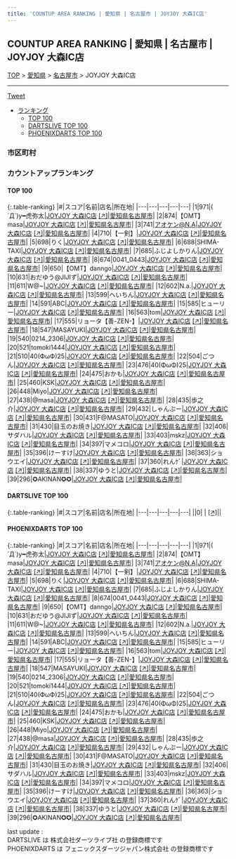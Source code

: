 ```yaml
---
title: 'COUNTUP AREA RANKING | 愛知県 | 名古屋市 | JOYJOY 大森IC店'
---
```

## COUNTUP AREA RANKING | 愛知県 | 名古屋市 | JOYJOY 大森IC店

[TOP](/darts/rank/) > [愛知県](/darts/rank/愛知県/) > [名古屋市](/darts/rank/愛知県/名古屋市/) > JOYJOY 大森IC店

___

<a href="https://twitter.com/share?ref_src=twsrc%5Etfw" data-text="COUNTUP AREA RANKING | 愛知県名古屋市JOYJOY 大森IC店" class="twitter-share-button" data-hashtags="DARTSLIVE,PHOENIXDARTS,darts,ダーツ" data-show-count="false">Tweet</a>

* [ランキング](#カウントアップランキング)
    * [TOP 100](#top-100)
    * [DARTSLIVE TOP 100](#dartslive-top-100)
    * [PHOENIXDARTS TOP 100](#phoenixdarts-top-100)

### 市区町村

<ul>

</ul>

### カウントアップランキング

#### TOP 100



{:.table-ranking}
|#|スコア|名前|店名|所在地|
|---|---|---|---|---|
|1|971|<span class="rank-name-pd">( ´Д`)y━虎弥太</span>|<a href="/darts/rank/shops/6492.html">JOYJOY 大森IC店</a> <a href="https://vs.phoenixdarts.com/jp/shop/shopDetailInfo/s_6492?s_seq=6492">[↗]</a>|<a href="/darts/rank/愛知県/名古屋市">愛知県名古屋市</a>|
|2|874|<span class="rank-name-pd">【OMT】masa</span>|<a href="/darts/rank/shops/6492.html">JOYJOY 大森IC店</a> <a href="https://vs.phoenixdarts.com/jp/shop/shopDetailInfo/s_6492?s_seq=6492">[↗]</a>|<a href="/darts/rank/愛知県/名古屋市">愛知県名古屋市</a>|
|3|741|<span class="rank-name-pd">アオケン@N.A</span>|<a href="/darts/rank/shops/6492.html">JOYJOY 大森IC店</a> <a href="https://vs.phoenixdarts.com/jp/shop/shopDetailInfo/s_6492?s_seq=6492">[↗]</a>|<a href="/darts/rank/愛知県/名古屋市">愛知県名古屋市</a>|
|4|710|<span class="rank-name-pd">【一剣】</span>|<a href="/darts/rank/shops/6492.html">JOYJOY 大森IC店</a> <a href="https://vs.phoenixdarts.com/jp/shop/shopDetailInfo/s_6492?s_seq=6492">[↗]</a>|<a href="/darts/rank/愛知県/名古屋市">愛知県名古屋市</a>|
|5|698|<span class="rank-name-pd">りく</span>|<a href="/darts/rank/shops/6492.html">JOYJOY 大森IC店</a> <a href="https://vs.phoenixdarts.com/jp/shop/shopDetailInfo/s_6492?s_seq=6492">[↗]</a>|<a href="/darts/rank/愛知県/名古屋市">愛知県名古屋市</a>|
|6|688|<span class="rank-name-pd">SHIMA-TAXI</span>|<a href="/darts/rank/shops/6492.html">JOYJOY 大森IC店</a> <a href="https://vs.phoenixdarts.com/jp/shop/shopDetailInfo/s_6492?s_seq=6492">[↗]</a>|<a href="/darts/rank/愛知県/名古屋市">愛知県名古屋市</a>|
|7|685|<span class="rank-name-pd">ふじよしかりん</span>|<a href="/darts/rank/shops/6492.html">JOYJOY 大森IC店</a> <a href="https://vs.phoenixdarts.com/jp/shop/shopDetailInfo/s_6492?s_seq=6492">[↗]</a>|<a href="/darts/rank/愛知県/名古屋市">愛知県名古屋市</a>|
|8|674|<span class="rank-name-pd">0041_0443</span>|<a href="/darts/rank/shops/6492.html">JOYJOY 大森IC店</a> <a href="https://vs.phoenixdarts.com/jp/shop/shopDetailInfo/s_6492?s_seq=6492">[↗]</a>|<a href="/darts/rank/愛知県/名古屋市">愛知県名古屋市</a>|
|9|650|<span class="rank-name-pd">【OMT】danngo</span>|<a href="/darts/rank/shops/6492.html">JOYJOY 大森IC店</a> <a href="https://vs.phoenixdarts.com/jp/shop/shopDetailInfo/s_6492?s_seq=6492">[↗]</a>|<a href="/darts/rank/愛知県/名古屋市">愛知県名古屋市</a>|
|10|631|<span class="rank-name-pd">おだゆう@JIJIず</span>|<a href="/darts/rank/shops/6492.html">JOYJOY 大森IC店</a> <a href="https://vs.phoenixdarts.com/jp/shop/shopDetailInfo/s_6492?s_seq=6492">[↗]</a>|<a href="/darts/rank/愛知県/名古屋市">愛知県名古屋市</a>|
|11|611|<span class="rank-name-pd">W@~</span>|<a href="/darts/rank/shops/6492.html">JOYJOY 大森IC店</a> <a href="https://vs.phoenixdarts.com/jp/shop/shopDetailInfo/s_6492?s_seq=6492">[↗]</a>|<a href="/darts/rank/愛知県/名古屋市">愛知県名古屋市</a>|
|12|602|<span class="rank-name-pd">N.a.</span>|<a href="/darts/rank/shops/6492.html">JOYJOY 大森IC店</a> <a href="https://vs.phoenixdarts.com/jp/shop/shopDetailInfo/s_6492?s_seq=6492">[↗]</a>|<a href="/darts/rank/愛知県/名古屋市">愛知県名古屋市</a>|
|13|599|<span class="rank-name-pd">へいちん</span>|<a href="/darts/rank/shops/6492.html">JOYJOY 大森IC店</a> <a href="https://vs.phoenixdarts.com/jp/shop/shopDetailInfo/s_6492?s_seq=6492">[↗]</a>|<a href="/darts/rank/愛知県/名古屋市">愛知県名古屋市</a>|
|14|591|<span class="rank-name-pd">ABC</span>|<a href="/darts/rank/shops/6492.html">JOYJOY 大森IC店</a> <a href="https://vs.phoenixdarts.com/jp/shop/shopDetailInfo/s_6492?s_seq=6492">[↗]</a>|<a href="/darts/rank/愛知県/名古屋市">愛知県名古屋市</a>|
|15|585|<span class="rank-name-pd">ヒューリー</span>|<a href="/darts/rank/shops/6492.html">JOYJOY 大森IC店</a> <a href="https://vs.phoenixdarts.com/jp/shop/shopDetailInfo/s_6492?s_seq=6492">[↗]</a>|<a href="/darts/rank/愛知県/名古屋市">愛知県名古屋市</a>|
|16|563|<span class="rank-name-pd">tom</span>|<a href="/darts/rank/shops/6492.html">JOYJOY 大森IC店</a> <a href="https://vs.phoenixdarts.com/jp/shop/shopDetailInfo/s_6492?s_seq=6492">[↗]</a>|<a href="/darts/rank/愛知県/名古屋市">愛知県名古屋市</a>|
|17|555|<span class="rank-name-pd">リョータ【善-ZEN-】</span>|<a href="/darts/rank/shops/6492.html">JOYJOY 大森IC店</a> <a href="https://vs.phoenixdarts.com/jp/shop/shopDetailInfo/s_6492?s_seq=6492">[↗]</a>|<a href="/darts/rank/愛知県/名古屋市">愛知県名古屋市</a>|
|18|547|<span class="rank-name-pd">MASAYUKI</span>|<a href="/darts/rank/shops/6492.html">JOYJOY 大森IC店</a> <a href="https://vs.phoenixdarts.com/jp/shop/shopDetailInfo/s_6492?s_seq=6492">[↗]</a>|<a href="/darts/rank/愛知県/名古屋市">愛知県名古屋市</a>|
|19|540|<span class="rank-name-pd">0214_2306</span>|<a href="/darts/rank/shops/6492.html">JOYJOY 大森IC店</a> <a href="https://vs.phoenixdarts.com/jp/shop/shopDetailInfo/s_6492?s_seq=6492">[↗]</a>|<a href="/darts/rank/愛知県/名古屋市">愛知県名古屋市</a>|
|20|521|<span class="rank-name-pd">tomoki1444</span>|<a href="/darts/rank/shops/6492.html">JOYJOY 大森IC店</a> <a href="https://vs.phoenixdarts.com/jp/shop/shopDetailInfo/s_6492?s_seq=6492">[↗]</a>|<a href="/darts/rank/愛知県/名古屋市">愛知県名古屋市</a>|
|21|510|<span class="rank-name-pd">40(ФωФ)25</span>|<a href="/darts/rank/shops/6492.html">JOYJOY 大森IC店</a> <a href="https://vs.phoenixdarts.com/jp/shop/shopDetailInfo/s_6492?s_seq=6492">[↗]</a>|<a href="/darts/rank/愛知県/名古屋市">愛知県名古屋市</a>|
|22|504|<span class="rank-name-pd">ごつん</span>|<a href="/darts/rank/shops/6492.html">JOYJOY 大森IC店</a> <a href="https://vs.phoenixdarts.com/jp/shop/shopDetailInfo/s_6492?s_seq=6492">[↗]</a>|<a href="/darts/rank/愛知県/名古屋市">愛知県名古屋市</a>|
|23|476|<span class="rank-name-pd">40(ΦωΦ)25</span>|<a href="/darts/rank/shops/6492.html">JOYJOY 大森IC店</a> <a href="https://vs.phoenixdarts.com/jp/shop/shopDetailInfo/s_6492?s_seq=6492">[↗]</a>|<a href="/darts/rank/愛知県/名古屋市">愛知県名古屋市</a>|
|24|475|<span class="rank-name-pd">おかも</span>|<a href="/darts/rank/shops/6492.html">JOYJOY 大森IC店</a> <a href="https://vs.phoenixdarts.com/jp/shop/shopDetailInfo/s_6492?s_seq=6492">[↗]</a>|<a href="/darts/rank/愛知県/名古屋市">愛知県名古屋市</a>|
|25|460|<span class="rank-name-pd">KSK</span>|<a href="/darts/rank/shops/6492.html">JOYJOY 大森IC店</a> <a href="https://vs.phoenixdarts.com/jp/shop/shopDetailInfo/s_6492?s_seq=6492">[↗]</a>|<a href="/darts/rank/愛知県/名古屋市">愛知県名古屋市</a>|
|26|448|<span class="rank-name-pd">Miyo</span>|<a href="/darts/rank/shops/6492.html">JOYJOY 大森IC店</a> <a href="https://vs.phoenixdarts.com/jp/shop/shopDetailInfo/s_6492?s_seq=6492">[↗]</a>|<a href="/darts/rank/愛知県/名古屋市">愛知県名古屋市</a>|
|27|438|<span class="rank-name-pd">@masa</span>|<a href="/darts/rank/shops/6492.html">JOYJOY 大森IC店</a> <a href="https://vs.phoenixdarts.com/jp/shop/shopDetailInfo/s_6492?s_seq=6492">[↗]</a>|<a href="/darts/rank/愛知県/名古屋市">愛知県名古屋市</a>|
|28|435|<span class="rank-name-pd">歩之介</span>|<a href="/darts/rank/shops/6492.html">JOYJOY 大森IC店</a> <a href="https://vs.phoenixdarts.com/jp/shop/shopDetailInfo/s_6492?s_seq=6492">[↗]</a>|<a href="/darts/rank/愛知県/名古屋市">愛知県名古屋市</a>|
|29|432|<span class="rank-name-pd">しゃんぷー</span>|<a href="/darts/rank/shops/6492.html">JOYJOY 大森IC店</a> <a href="https://vs.phoenixdarts.com/jp/shop/shopDetailInfo/s_6492?s_seq=6492">[↗]</a>|<a href="/darts/rank/愛知県/名古屋市">愛知県名古屋市</a>|
|30|431|<span class="rank-name-pd">F@MASATO</span>|<a href="/darts/rank/shops/6492.html">JOYJOY 大森IC店</a> <a href="https://vs.phoenixdarts.com/jp/shop/shopDetailInfo/s_6492?s_seq=6492">[↗]</a>|<a href="/darts/rank/愛知県/名古屋市">愛知県名古屋市</a>|
|31|430|<span class="rank-name-pd">目玉のお焼き</span>|<a href="/darts/rank/shops/6492.html">JOYJOY 大森IC店</a> <a href="https://vs.phoenixdarts.com/jp/shop/shopDetailInfo/s_6492?s_seq=6492">[↗]</a>|<a href="/darts/rank/愛知県/名古屋市">愛知県名古屋市</a>|
|32|406|<span class="rank-name-pd">サダハル</span>|<a href="/darts/rank/shops/6492.html">JOYJOY 大森IC店</a> <a href="https://vs.phoenixdarts.com/jp/shop/shopDetailInfo/s_6492?s_seq=6492">[↗]</a>|<a href="/darts/rank/愛知県/名古屋市">愛知県名古屋市</a>|
|33|403|<span class="rank-name-pd">mskz</span>|<a href="/darts/rank/shops/6492.html">JOYJOY 大森IC店</a> <a href="https://vs.phoenixdarts.com/jp/shop/shopDetailInfo/s_6492?s_seq=6492">[↗]</a>|<a href="/darts/rank/愛知県/名古屋市">愛知県名古屋市</a>|
|34|397|<span class="rank-name-pd">マメコロ</span>|<a href="/darts/rank/shops/6492.html">JOYJOY 大森IC店</a> <a href="https://vs.phoenixdarts.com/jp/shop/shopDetailInfo/s_6492?s_seq=6492">[↗]</a>|<a href="/darts/rank/愛知県/名古屋市">愛知県名古屋市</a>|
|35|396|<span class="rank-name-pd">けーすけ</span>|<a href="/darts/rank/shops/6492.html">JOYJOY 大森IC店</a> <a href="https://vs.phoenixdarts.com/jp/shop/shopDetailInfo/s_6492?s_seq=6492">[↗]</a>|<a href="/darts/rank/愛知県/名古屋市">愛知県名古屋市</a>|
|36|363|<span class="rank-name-pd">ショウエイ</span>|<a href="/darts/rank/shops/6492.html">JOYJOY 大森IC店</a> <a href="https://vs.phoenixdarts.com/jp/shop/shopDetailInfo/s_6492?s_seq=6492">[↗]</a>|<a href="/darts/rank/愛知県/名古屋市">愛知県名古屋市</a>|
|37|360|<span class="rank-name-pd">れんｹﾞ</span>|<a href="/darts/rank/shops/6492.html">JOYJOY 大森IC店</a> <a href="https://vs.phoenixdarts.com/jp/shop/shopDetailInfo/s_6492?s_seq=6492">[↗]</a>|<a href="/darts/rank/愛知県/名古屋市">愛知県名古屋市</a>|
|38|337|<span class="rank-name-pd">ゆうと</span>|<a href="/darts/rank/shops/6492.html">JOYJOY 大森IC店</a> <a href="https://vs.phoenixdarts.com/jp/shop/shopDetailInfo/s_6492?s_seq=6492">[↗]</a>|<a href="/darts/rank/愛知県/名古屋市">愛知県名古屋市</a>|
|39|296|<span class="rank-name-pd">✪AKINAN✪✪</span>|<a href="/darts/rank/shops/6492.html">JOYJOY 大森IC店</a> <a href="https://vs.phoenixdarts.com/jp/shop/shopDetailInfo/s_6492?s_seq=6492">[↗]</a>|<a href="/darts/rank/愛知県/名古屋市">愛知県名古屋市</a>|


#### DARTSLIVE TOP 100



{:.table-ranking}
|#|スコア|名前|店名|所在地|
|---|---|---|---|---|
||0|<span class="rank-name-dl"> </span>|<a href="/darts/rank/shops/.html"></a> <a href="">[↗]</a>|<a href="/darts/rank//"></a>|


#### PHOENIXDARTS TOP 100



{:.table-ranking}
|#|スコア|名前|店名|所在地|
|---|---|---|---|---|
|1|971|<span class="rank-name-pd">( ´Д`)y━虎弥太</span>|<a href="/darts/rank/shops/6492.html">JOYJOY 大森IC店</a> <a href="https://vs.phoenixdarts.com/jp/shop/shopDetailInfo/s_6492?s_seq=6492">[↗]</a>|<a href="/darts/rank/愛知県/名古屋市">愛知県名古屋市</a>|
|2|874|<span class="rank-name-pd">【OMT】masa</span>|<a href="/darts/rank/shops/6492.html">JOYJOY 大森IC店</a> <a href="https://vs.phoenixdarts.com/jp/shop/shopDetailInfo/s_6492?s_seq=6492">[↗]</a>|<a href="/darts/rank/愛知県/名古屋市">愛知県名古屋市</a>|
|3|741|<span class="rank-name-pd">アオケン@N.A</span>|<a href="/darts/rank/shops/6492.html">JOYJOY 大森IC店</a> <a href="https://vs.phoenixdarts.com/jp/shop/shopDetailInfo/s_6492?s_seq=6492">[↗]</a>|<a href="/darts/rank/愛知県/名古屋市">愛知県名古屋市</a>|
|4|710|<span class="rank-name-pd">【一剣】</span>|<a href="/darts/rank/shops/6492.html">JOYJOY 大森IC店</a> <a href="https://vs.phoenixdarts.com/jp/shop/shopDetailInfo/s_6492?s_seq=6492">[↗]</a>|<a href="/darts/rank/愛知県/名古屋市">愛知県名古屋市</a>|
|5|698|<span class="rank-name-pd">りく</span>|<a href="/darts/rank/shops/6492.html">JOYJOY 大森IC店</a> <a href="https://vs.phoenixdarts.com/jp/shop/shopDetailInfo/s_6492?s_seq=6492">[↗]</a>|<a href="/darts/rank/愛知県/名古屋市">愛知県名古屋市</a>|
|6|688|<span class="rank-name-pd">SHIMA-TAXI</span>|<a href="/darts/rank/shops/6492.html">JOYJOY 大森IC店</a> <a href="https://vs.phoenixdarts.com/jp/shop/shopDetailInfo/s_6492?s_seq=6492">[↗]</a>|<a href="/darts/rank/愛知県/名古屋市">愛知県名古屋市</a>|
|7|685|<span class="rank-name-pd">ふじよしかりん</span>|<a href="/darts/rank/shops/6492.html">JOYJOY 大森IC店</a> <a href="https://vs.phoenixdarts.com/jp/shop/shopDetailInfo/s_6492?s_seq=6492">[↗]</a>|<a href="/darts/rank/愛知県/名古屋市">愛知県名古屋市</a>|
|8|674|<span class="rank-name-pd">0041_0443</span>|<a href="/darts/rank/shops/6492.html">JOYJOY 大森IC店</a> <a href="https://vs.phoenixdarts.com/jp/shop/shopDetailInfo/s_6492?s_seq=6492">[↗]</a>|<a href="/darts/rank/愛知県/名古屋市">愛知県名古屋市</a>|
|9|650|<span class="rank-name-pd">【OMT】danngo</span>|<a href="/darts/rank/shops/6492.html">JOYJOY 大森IC店</a> <a href="https://vs.phoenixdarts.com/jp/shop/shopDetailInfo/s_6492?s_seq=6492">[↗]</a>|<a href="/darts/rank/愛知県/名古屋市">愛知県名古屋市</a>|
|10|631|<span class="rank-name-pd">おだゆう@JIJIず</span>|<a href="/darts/rank/shops/6492.html">JOYJOY 大森IC店</a> <a href="https://vs.phoenixdarts.com/jp/shop/shopDetailInfo/s_6492?s_seq=6492">[↗]</a>|<a href="/darts/rank/愛知県/名古屋市">愛知県名古屋市</a>|
|11|611|<span class="rank-name-pd">W@~</span>|<a href="/darts/rank/shops/6492.html">JOYJOY 大森IC店</a> <a href="https://vs.phoenixdarts.com/jp/shop/shopDetailInfo/s_6492?s_seq=6492">[↗]</a>|<a href="/darts/rank/愛知県/名古屋市">愛知県名古屋市</a>|
|12|602|<span class="rank-name-pd">N.a.</span>|<a href="/darts/rank/shops/6492.html">JOYJOY 大森IC店</a> <a href="https://vs.phoenixdarts.com/jp/shop/shopDetailInfo/s_6492?s_seq=6492">[↗]</a>|<a href="/darts/rank/愛知県/名古屋市">愛知県名古屋市</a>|
|13|599|<span class="rank-name-pd">へいちん</span>|<a href="/darts/rank/shops/6492.html">JOYJOY 大森IC店</a> <a href="https://vs.phoenixdarts.com/jp/shop/shopDetailInfo/s_6492?s_seq=6492">[↗]</a>|<a href="/darts/rank/愛知県/名古屋市">愛知県名古屋市</a>|
|14|591|<span class="rank-name-pd">ABC</span>|<a href="/darts/rank/shops/6492.html">JOYJOY 大森IC店</a> <a href="https://vs.phoenixdarts.com/jp/shop/shopDetailInfo/s_6492?s_seq=6492">[↗]</a>|<a href="/darts/rank/愛知県/名古屋市">愛知県名古屋市</a>|
|15|585|<span class="rank-name-pd">ヒューリー</span>|<a href="/darts/rank/shops/6492.html">JOYJOY 大森IC店</a> <a href="https://vs.phoenixdarts.com/jp/shop/shopDetailInfo/s_6492?s_seq=6492">[↗]</a>|<a href="/darts/rank/愛知県/名古屋市">愛知県名古屋市</a>|
|16|563|<span class="rank-name-pd">tom</span>|<a href="/darts/rank/shops/6492.html">JOYJOY 大森IC店</a> <a href="https://vs.phoenixdarts.com/jp/shop/shopDetailInfo/s_6492?s_seq=6492">[↗]</a>|<a href="/darts/rank/愛知県/名古屋市">愛知県名古屋市</a>|
|17|555|<span class="rank-name-pd">リョータ【善-ZEN-】</span>|<a href="/darts/rank/shops/6492.html">JOYJOY 大森IC店</a> <a href="https://vs.phoenixdarts.com/jp/shop/shopDetailInfo/s_6492?s_seq=6492">[↗]</a>|<a href="/darts/rank/愛知県/名古屋市">愛知県名古屋市</a>|
|18|547|<span class="rank-name-pd">MASAYUKI</span>|<a href="/darts/rank/shops/6492.html">JOYJOY 大森IC店</a> <a href="https://vs.phoenixdarts.com/jp/shop/shopDetailInfo/s_6492?s_seq=6492">[↗]</a>|<a href="/darts/rank/愛知県/名古屋市">愛知県名古屋市</a>|
|19|540|<span class="rank-name-pd">0214_2306</span>|<a href="/darts/rank/shops/6492.html">JOYJOY 大森IC店</a> <a href="https://vs.phoenixdarts.com/jp/shop/shopDetailInfo/s_6492?s_seq=6492">[↗]</a>|<a href="/darts/rank/愛知県/名古屋市">愛知県名古屋市</a>|
|20|521|<span class="rank-name-pd">tomoki1444</span>|<a href="/darts/rank/shops/6492.html">JOYJOY 大森IC店</a> <a href="https://vs.phoenixdarts.com/jp/shop/shopDetailInfo/s_6492?s_seq=6492">[↗]</a>|<a href="/darts/rank/愛知県/名古屋市">愛知県名古屋市</a>|
|21|510|<span class="rank-name-pd">40(ФωФ)25</span>|<a href="/darts/rank/shops/6492.html">JOYJOY 大森IC店</a> <a href="https://vs.phoenixdarts.com/jp/shop/shopDetailInfo/s_6492?s_seq=6492">[↗]</a>|<a href="/darts/rank/愛知県/名古屋市">愛知県名古屋市</a>|
|22|504|<span class="rank-name-pd">ごつん</span>|<a href="/darts/rank/shops/6492.html">JOYJOY 大森IC店</a> <a href="https://vs.phoenixdarts.com/jp/shop/shopDetailInfo/s_6492?s_seq=6492">[↗]</a>|<a href="/darts/rank/愛知県/名古屋市">愛知県名古屋市</a>|
|23|476|<span class="rank-name-pd">40(ΦωΦ)25</span>|<a href="/darts/rank/shops/6492.html">JOYJOY 大森IC店</a> <a href="https://vs.phoenixdarts.com/jp/shop/shopDetailInfo/s_6492?s_seq=6492">[↗]</a>|<a href="/darts/rank/愛知県/名古屋市">愛知県名古屋市</a>|
|24|475|<span class="rank-name-pd">おかも</span>|<a href="/darts/rank/shops/6492.html">JOYJOY 大森IC店</a> <a href="https://vs.phoenixdarts.com/jp/shop/shopDetailInfo/s_6492?s_seq=6492">[↗]</a>|<a href="/darts/rank/愛知県/名古屋市">愛知県名古屋市</a>|
|25|460|<span class="rank-name-pd">KSK</span>|<a href="/darts/rank/shops/6492.html">JOYJOY 大森IC店</a> <a href="https://vs.phoenixdarts.com/jp/shop/shopDetailInfo/s_6492?s_seq=6492">[↗]</a>|<a href="/darts/rank/愛知県/名古屋市">愛知県名古屋市</a>|
|26|448|<span class="rank-name-pd">Miyo</span>|<a href="/darts/rank/shops/6492.html">JOYJOY 大森IC店</a> <a href="https://vs.phoenixdarts.com/jp/shop/shopDetailInfo/s_6492?s_seq=6492">[↗]</a>|<a href="/darts/rank/愛知県/名古屋市">愛知県名古屋市</a>|
|27|438|<span class="rank-name-pd">@masa</span>|<a href="/darts/rank/shops/6492.html">JOYJOY 大森IC店</a> <a href="https://vs.phoenixdarts.com/jp/shop/shopDetailInfo/s_6492?s_seq=6492">[↗]</a>|<a href="/darts/rank/愛知県/名古屋市">愛知県名古屋市</a>|
|28|435|<span class="rank-name-pd">歩之介</span>|<a href="/darts/rank/shops/6492.html">JOYJOY 大森IC店</a> <a href="https://vs.phoenixdarts.com/jp/shop/shopDetailInfo/s_6492?s_seq=6492">[↗]</a>|<a href="/darts/rank/愛知県/名古屋市">愛知県名古屋市</a>|
|29|432|<span class="rank-name-pd">しゃんぷー</span>|<a href="/darts/rank/shops/6492.html">JOYJOY 大森IC店</a> <a href="https://vs.phoenixdarts.com/jp/shop/shopDetailInfo/s_6492?s_seq=6492">[↗]</a>|<a href="/darts/rank/愛知県/名古屋市">愛知県名古屋市</a>|
|30|431|<span class="rank-name-pd">F@MASATO</span>|<a href="/darts/rank/shops/6492.html">JOYJOY 大森IC店</a> <a href="https://vs.phoenixdarts.com/jp/shop/shopDetailInfo/s_6492?s_seq=6492">[↗]</a>|<a href="/darts/rank/愛知県/名古屋市">愛知県名古屋市</a>|
|31|430|<span class="rank-name-pd">目玉のお焼き</span>|<a href="/darts/rank/shops/6492.html">JOYJOY 大森IC店</a> <a href="https://vs.phoenixdarts.com/jp/shop/shopDetailInfo/s_6492?s_seq=6492">[↗]</a>|<a href="/darts/rank/愛知県/名古屋市">愛知県名古屋市</a>|
|32|406|<span class="rank-name-pd">サダハル</span>|<a href="/darts/rank/shops/6492.html">JOYJOY 大森IC店</a> <a href="https://vs.phoenixdarts.com/jp/shop/shopDetailInfo/s_6492?s_seq=6492">[↗]</a>|<a href="/darts/rank/愛知県/名古屋市">愛知県名古屋市</a>|
|33|403|<span class="rank-name-pd">mskz</span>|<a href="/darts/rank/shops/6492.html">JOYJOY 大森IC店</a> <a href="https://vs.phoenixdarts.com/jp/shop/shopDetailInfo/s_6492?s_seq=6492">[↗]</a>|<a href="/darts/rank/愛知県/名古屋市">愛知県名古屋市</a>|
|34|397|<span class="rank-name-pd">マメコロ</span>|<a href="/darts/rank/shops/6492.html">JOYJOY 大森IC店</a> <a href="https://vs.phoenixdarts.com/jp/shop/shopDetailInfo/s_6492?s_seq=6492">[↗]</a>|<a href="/darts/rank/愛知県/名古屋市">愛知県名古屋市</a>|
|35|396|<span class="rank-name-pd">けーすけ</span>|<a href="/darts/rank/shops/6492.html">JOYJOY 大森IC店</a> <a href="https://vs.phoenixdarts.com/jp/shop/shopDetailInfo/s_6492?s_seq=6492">[↗]</a>|<a href="/darts/rank/愛知県/名古屋市">愛知県名古屋市</a>|
|36|363|<span class="rank-name-pd">ショウエイ</span>|<a href="/darts/rank/shops/6492.html">JOYJOY 大森IC店</a> <a href="https://vs.phoenixdarts.com/jp/shop/shopDetailInfo/s_6492?s_seq=6492">[↗]</a>|<a href="/darts/rank/愛知県/名古屋市">愛知県名古屋市</a>|
|37|360|<span class="rank-name-pd">れんｹﾞ</span>|<a href="/darts/rank/shops/6492.html">JOYJOY 大森IC店</a> <a href="https://vs.phoenixdarts.com/jp/shop/shopDetailInfo/s_6492?s_seq=6492">[↗]</a>|<a href="/darts/rank/愛知県/名古屋市">愛知県名古屋市</a>|
|38|337|<span class="rank-name-pd">ゆうと</span>|<a href="/darts/rank/shops/6492.html">JOYJOY 大森IC店</a> <a href="https://vs.phoenixdarts.com/jp/shop/shopDetailInfo/s_6492?s_seq=6492">[↗]</a>|<a href="/darts/rank/愛知県/名古屋市">愛知県名古屋市</a>|
|39|296|<span class="rank-name-pd">✪AKINAN✪✪</span>|<a href="/darts/rank/shops/6492.html">JOYJOY 大森IC店</a> <a href="https://vs.phoenixdarts.com/jp/shop/shopDetailInfo/s_6492?s_seq=6492">[↗]</a>|<a href="/darts/rank/愛知県/名古屋市">愛知県名古屋市</a>|


<div class="footer border-top border-gray-light mt-5 pt-3 text-right text-gray">
    last update : <span style="font-weight: italic" id="foot_last_modified"></span><br />
    DARTSLIVE は 株式会社ダーツライブ社 の登録商標です<br />
    PHOENIXDARTS は フェニックスダーツジャパン株式会社 の登録商標です<br />
</div>

<script src="https://cdnjs.cloudflare.com/ajax/libs/jquery.tablesorter/2.31.3/js/jquery.tablesorter.min.js" integrity="sha512-qzgd5cYSZcosqpzpn7zF2ZId8f/8CHmFKZ8j7mU4OUXTNRd5g+ZHBPsgKEwoqxCtdQvExE5LprwwPAgoicguNg==" crossorigin="anonymous" referrerpolicy="no-referrer"></script>
<link rel="stylesheet" href="https://cdnjs.cloudflare.com/ajax/libs/jquery.tablesorter/2.31.3/css/theme.default.min.css" integrity="sha512-wghhOJkjQX0Lh3NSWvNKeZ0ZpNn+SPVXX1Qyc9OCaogADktxrBiBdKGDoqVUOyhStvMBmJQ8ZdMHiR3wuEq8+w==" crossorigin="anonymous" referrerpolicy="no-referrer" />
<script>
$(function() {
    $(".table-ranking").tablesorter({sortList:[[0, 0]]});
    $("#foot_last_modified").text(formatDate(new Date(document.lastModified), 'yyyy-MM-dd HH:mm:ss'));
});
</script>

<script async src="https://platform.twitter.com/widgets.js" charset="utf-8"></script>